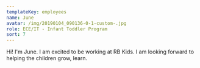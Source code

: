 ```yaml
---
templateKey: employees
name: June
avatar: /img/20190104_090136-0-1-custom-.jpg
role: ECE/IT - Infant Toddler Program
sort: 7
---
```

Hi! I'm June. I am excited to be working at RB Kids. I am looking forward to helping the children grow, learn.
